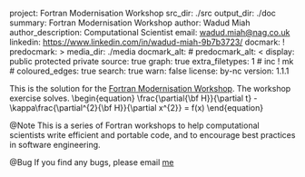 project: Fortran Modernisation Workshop
src_dir: ./src
output_dir: ./doc
summary: Fortran Modernisation Workshop
author: Wadud Miah
author_description: Computational Scientist
email: wadud.miah@nag.co.uk
linkedin: https://www.linkedin.com/in/wadud-miah-9b7b3723/
docmark: !
predocmark: >
media_dir: ./media
docmark_alt: #
predocmark_alt: <
display: public
         protected
         private
source: true
graph: true
extra_filetypes: 1 #
		 inc !
		 mk #
coloured_edges: true
search: true
warn: false
license: by-nc
version: 1.1.1

This is the solution for the [Fortran Modernisation Workshop](https://www.nag.co.uk/content/fortran-modernization-workshop).
The workshop exercise solves.
\begin{equation}
\frac{\partial{\bf H}}{\partial t} - \kappa\frac{\partial^{2}{\bf H}}{\partial x^{2}} = f(x)
\end{equation}

@Note
This is a series of Fortran workshops to help computational scientists write
efficient and portable code, and to encourage best practices in software
engineering.

@Bug
If you find any bugs, please email [me](mailto:wadud.miah@nag.co.uk)
